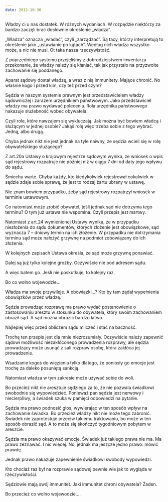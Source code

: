 ```yaml
---
date: 2012-10-30
---
```

Władzy ci u nas dostatek. W różnych wydaniach. W rozpędzie niektórzy za bardzo zaczęli brać dosłownie określenie „władza”.

„Władza” oznacza „władać”, czyli „zarządzać”. Są tacy, którzy interpretują to określenie jako „ustawianie po kątach”. Według nich władza wszystko może, a nic nie musi. Ot taka nasza rzeczywistość.

Z poprzedniego systemu przejęliśmy z dobrodziejstwem inwentarza przekonanie, że władzy należy się kłaniać, tak jak przystało na przyzwoite zachowanie się poddanego.

Aparat sądowy dostał władzę, a wraz z nią immunitety. Mające chronić. No właśnie kogo i przed kim, czy też przed czym?

Sędzia w naszym systemie prawnym jest przedstawicielem władzy sądowniczej i zarazem urzędnikiem państwowym. Jako przedstawiciel władzy ma prawo wydawać polecenia. Rola urzędnika państwowego nakazuje służebność wobec obywatela.

Czyli role, które nawzajem się wykluczają. Jak można być bowiem władcą i służącym w jednej osobie? Jakąś rolę więc trzeba sobie z tego wybrać. Jedną, albo drugą.

Chyba jednak nikt nie jest jednak na tyle naiwny, że sędzia wcieli się w rolę obywatelskiego służącego?

Z art.20a Ustawy o krajowym rejestrze sądowym wynika, że wniosek o wpis sąd rejestrowy rozpatruje nie później niż w ciągu 7 dni od daty jego wpływu do sądu.

Śmiechu warte. Chyba każdy, kto kiedykolwiek rejestrował cokolwiek w sądzie zdaje sobie sprawę, że jest to rodzaj żartu ubrany w ustawę.

Nie znam bowiem przypadku, żeby sąd rejestrowy rozpatrzył wniosek w terminie ustawowym.

Co natomiast może zrobić obywatel, jeśli jednak sąd nie dotrzyma tego terminu? O tym już ustawa nie wspomina. Czyli przepis jest martwy.

Natomiast z art.24 wymienionej Ustawy wynika, że w przypadku niezłożenia do sądu dokumentów, których złożenie jest obowiązkowe, sąd wyznacza 7 – dniowy termin na ich złożenie. W przypadku nie dotrzymania terminu sąd może nałożyć grzywnę na podmiot zobowiązany do ich złożenia.

W kolejnych zapisach Ustawa określa, że sąd może grzywnę ponawiać.

Dalej są już tylko kolejne groźby. Oczywiście nie pod adresem sądu.

A więc batem go. Jeśli nie poskutkuje, to kolejny raz.

Bo co wolno wojewodzie...

Władza ma swoje przywileje. A obowiązki...? Kto by tam żądał wypełnienia obowiązków przez władzę.

Sędzia prowadząc rozprawę ma prawo wydać postanowienie o zastosowaniu aresztu w stosunku do obywatela, który swoim zachowaniem obraził sąd. A sąd można obrazić bardzo łatwo.

Najlepiej więc przed obliczem sądu milczeć i stać na baczność.

Trochę ten przepis jest dla mnie niezrozumiały. Oczywiście należy zapewnić sądowi możliwość niezakłóconego prowadzenia rozprawy, ale sędzia prowadzący może usunąć z sali rozpraw osobę, która zakłóca jej prowadzenie.

Wsadzanie kogoś do więzienia tylko dlatego, że poniosły go emocje jest trochę za daleko posuniętą sankcją.

Natomiast władza w tym zakresie może używać sobie do woli.

Bo przecież nikt nie aresztuje sędziego za to, że nie pozwala świadkowi swobodnie się wypowiedzieć. Ponieważ pan sędzia jest nerwowy i niecierpliwy, a świadek szuka w pamięci odpowiedzi na pytanie.

Sędzia ma prawo podnosić głos, wywierając w ten sposób wpływ na zachowanie świadka. Bo przecież władzy nikt nie może tego zabronić. Świadek nie zaprotestuje przeciw takiemu traktowaniu, bo może w ten sposób obrazić sąd. A to może się skończyć tygodniowym pobytem w areszcie.

Sędzia ma prawo okazywać emocje. Świadek już takiego prawa nie ma. Ma prawo zeznawać. I nic więcej. No, jednak ma jeszcze jedno prawo: mówić prawdę.

Jednak prawo nakazuje zapewnienie świadkowi swobody wypowiedzi.

Kto chociaż raz był na rozprawie sądowej pewnie wie jak to wygląda w rzeczywistości.

Sędziowie mają swój immunitet. Jaki immunitet chroni obywatela? Żaden.

Bo przecież co wolno wojewodzie....

